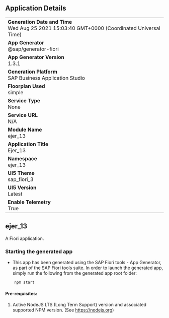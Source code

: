 ## Application Details
|               |
| ------------- |
|**Generation Date and Time**<br>Wed Aug 25 2021 15:03:40 GMT+0000 (Coordinated Universal Time)|
|**App Generator**<br>@sap/generator-fiori|
|**App Generator Version**<br>1.3.1|
|**Generation Platform**<br>SAP Business Application Studio|
|**Floorplan Used**<br>simple|
|**Service Type**<br>None|
|**Service URL**<br>N/A
|**Module Name**<br>ejer_13|
|**Application Title**<br>Ejer_13|
|**Namespace**<br>ejer_13|
|**UI5 Theme**<br>sap_fiori_3|
|**UI5 Version**<br>Latest|
|**Enable Telemetry**<br>True|

## ejer_13

A Fiori application.

### Starting the generated app

-   This app has been generated using the SAP Fiori tools - App Generator, as part of the SAP Fiori tools suite.  In order to launch the generated app, simply run the following from the generated app root folder:

```
    npm start
```

#### Pre-requisites:

1. Active NodeJS LTS (Long Term Support) version and associated supported NPM version.  (See https://nodejs.org)


